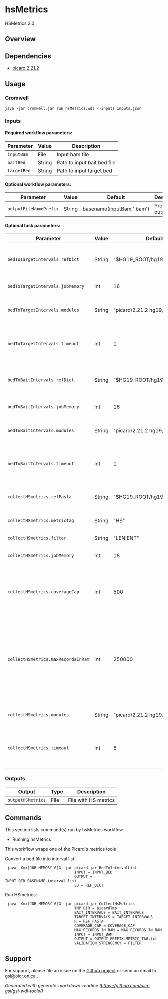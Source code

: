 # hsMetrics

HSMetrics 2.0

## Overview

## Dependencies

* [picard 2.21.2](https://broadinstitute.github.io/picard/)


## Usage

### Cromwell
```
java -jar cromwell.jar run hsMetrics.wdl --inputs inputs.json
```

### Inputs

#### Required workflow parameters:
Parameter|Value|Description
---|---|---
`inputBam`|File|Input bam file
`baitBed`|String|Path to input bait bed file
`targetBed`|String|Path to input target bed


#### Optional workflow parameters:
Parameter|Value|Default|Description
---|---|---|---
`outputFileNamePrefix`|String|basename(inputBam,'.bam')|Prefix for output


#### Optional task parameters:
Parameter|Value|Default|Description
---|---|---|---
`bedToTargetIntervals.refDict`|String|"$HG19_ROOT/hg19_random.dict"|Path to index of fasta reference file
`bedToTargetIntervals.jobMemory`|Int|16|Memory allocated to job
`bedToTargetIntervals.modules`|String|"picard/2.21.2 hg19/p13"|Names and versions of modules needed
`bedToTargetIntervals.timeout`|Int|1|Maximum amount of time (in hours) the task can run for.
`bedToBaitIntervals.refDict`|String|"$HG19_ROOT/hg19_random.dict"|Path to index of fasta reference file
`bedToBaitIntervals.jobMemory`|Int|16|Memory allocated to job
`bedToBaitIntervals.modules`|String|"picard/2.21.2 hg19/p13"|Names and versions of modules needed
`bedToBaitIntervals.timeout`|Int|1|Maximum amount of time (in hours) the task can run for.
`collectHSmetrics.refFasta`|String|"$HG19_ROOT/hg19_random.fa"|Path to fasta reference file
`collectHSmetrics.metricTag`|String|"HS"|Extension for metrics file
`collectHSmetrics.filter`|String|"LENIENT"|Settings for picard filter
`collectHSmetrics.jobMemory`|Int|18|Memory allocated to job
`collectHSmetrics.coverageCap`|Int|500|Parameter to set a max coverage limit for Theoretical Sensitivity calculations
`collectHSmetrics.maxRecordsInRam`|Int|250000|Specifies the N of records stored in RAM before spilling to disk. Increasing this number increases the amount of RAM needed.
`collectHSmetrics.modules`|String|"picard/2.21.2 hg19/p13"|Names and versions of modules needed
`collectHSmetrics.timeout`|Int|5|Maximum amount of time (in hours) the task can run for.


### Outputs

Output | Type | Description
---|---|---
`outputHSMetrics`|File|File with HS metrics


## Commands
 This section lists command(s) run by hsMetrics workflow
 
 * Running hsMetrics
 
 This workflow wraps one of the Picard's metrics tools
 
 Convert a bed file into interval list:
 
 ```
  java -Xmx[JOB_MEMORY-6]G -jar picard.jar BedToIntervalList
                                INPUT = INPUT_BED 
                                OUTPUT = INPUT_BED_BASENAME.interval_list
                                SD = REF_DICT
 ```
 
 Run HSmetrics:
 
 ```
  java -Xmx[JOB_MEMORY-6]G -jar picard.jar CollectHsMetrics 
                                TMP_DIR = picardTmp 
                                BAIT_INTERVALS = BAIT_INTERVALS
                                TARGET_INTERVALS = TARGET_INTERVALS
                                R = REF_FASTA
                                COVERAGE_CAP = COVERAGE_CAP
                                MAX_RECORDS_IN_RAM = MAX_RECORDS_IN_RAM
                                INPUT = INPUT_BAM
                                OUTPUT = OUTPUT_PREFIX.METRIC_TAG.txt
                                VALIDATION_STRINGENCY = FILTER
 ```
 ## Support

For support, please file an issue on the [Github project](https://github.com/oicr-gsi) or send an email to gsi@oicr.on.ca .

_Generated with generate-markdown-readme (https://github.com/oicr-gsi/gsi-wdl-tools/)_
